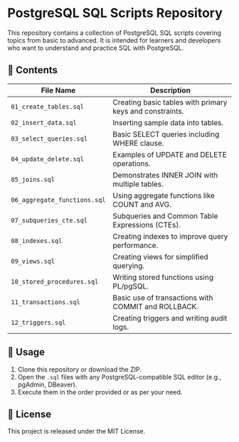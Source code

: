 # PostgreSQL SQL Scripts Repository

This repository contains a collection of PostgreSQL SQL scripts covering topics from basic to advanced. It is intended for learners and developers who want to understand and practice SQL with PostgreSQL.

## 📁 Contents

| File Name                    | Description |
|-----------------------------|-------------|
| `01_create_tables.sql`      | Creating basic tables with primary keys and constraints. |
| `02_insert_data.sql`        | Inserting sample data into tables. |
| `03_select_queries.sql`     | Basic SELECT queries including WHERE clause. |
| `04_update_delete.sql`      | Examples of UPDATE and DELETE operations. |
| `05_joins.sql`              | Demonstrates INNER JOIN with multiple tables. |
| `06_aggregate_functions.sql`| Using aggregate functions like COUNT and AVG. |
| `07_subqueries_cte.sql`     | Subqueries and Common Table Expressions (CTEs). |
| `08_indexes.sql`            | Creating indexes to improve query performance. |
| `09_views.sql`              | Creating views for simplified querying. |
| `10_stored_procedures.sql`  | Writing stored functions using PL/pgSQL. |
| `11_transactions.sql`       | Basic use of transactions with COMMIT and ROLLBACK. |
| `12_triggers.sql`           | Creating triggers and writing audit logs. |

## 📌 Usage

1. Clone this repository or download the ZIP.
2. Open the `.sql` files with any PostgreSQL-compatible SQL editor (e.g., pgAdmin, DBeaver).
3. Execute them in the order provided or as per your need.

## 🔗 License

This project is released under the MIT License.
